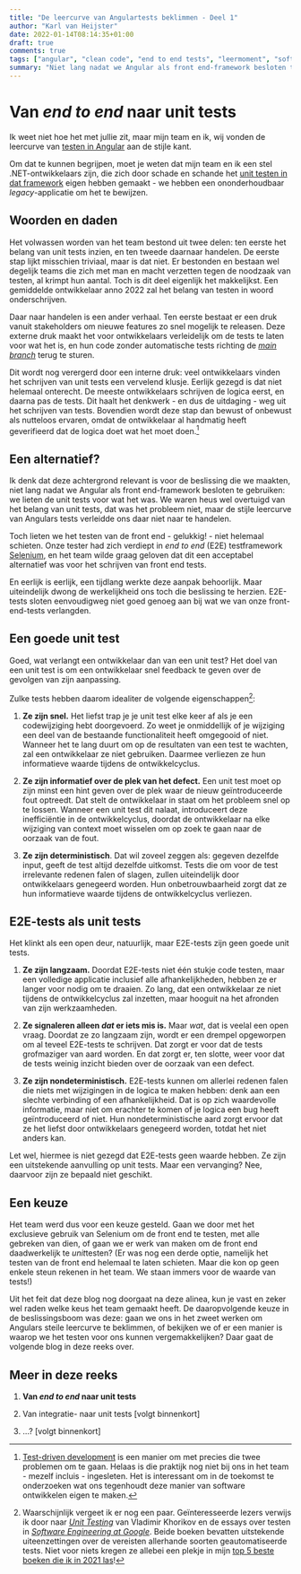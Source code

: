 ```yaml
---
title: "De leercurve van Angulartests beklimmen - Deel 1"
author: "Karl van Heijster"
date: 2022-01-14T08:14:35+01:00
draft: true
comments: true
tags: ["angular", "clean code", "end to end tests", "leermoment", "software ontwikkelen", "technische schuld", "testen", "unit tests", "web development"]
summary: "Niet lang nadat we Angular als front end-framework besloten te gebruiken, maakten we de keuze de unit tests te laten voor wat het was. We waren heus wel overtuigd van het belang ervan, dat was het probleem niet, maar de stijle leercurve van Angulars tests verleidde ons daar niet naar te handelen. Toch lieten we het testen van de front end niet helemaal schieten. Onze tester had zich verdiept in *end to end* testframework Selenium, en het team wilde graag geloven dat dit een acceptabel alternatief was voor het schrijven van front end tests. En eerlijk is eerlijk, een tijdlang werkte deze aanpak behoorlijk. Maar uiteindelijk dwong de werkelijkheid ons toch die beslissing te herzien."
---
```


# Van *end to end* naar unit tests


Ik weet niet hoe het met jullie zit, maar mijn team en ik, wij vonden de leercurve van [testen in Angular](https://angular.io/guide/testing) aan de stijle kant. 


Om dat te kunnen begrijpen, moet je weten dat mijn team en ik een stel .NET-ontwikkelaars zijn, die zich door schade en schande het [unit testen in dat framework](https://docs.microsoft.com/en-us/dotnet/core/testing/) eigen hebben gemaakt - we hebben een ononderhoudbaar *legacy*-applicatie om het te bewijzen.


## Woorden en daden


Het volwassen worden van het team bestond uit twee delen: ten eerste het belang van unit tests inzien, en ten tweede daarnaar handelen. De eerste stap lijkt misschien triviaal, maar is dat niet. Er bestonden en bestaan wel degelijk teams die zich met man en macht verzetten tegen de noodzaak van testen, al krimpt hun aantal. Toch is dit deel eigenlijk het makkelijkst. Een gemiddelde ontwikkelaar anno 2022 zal het belang van testen in woord onderschrijven.


Daar naar handelen is een ander verhaal. Ten eerste bestaat er een druk vanuit stakeholders om nieuwe features zo snel mogelijk te releasen. Deze externe druk maakt het voor ontwikkelaars verleidelijk om de tests te laten voor wat het is, en hun code zonder automatische tests richting de [*main branch*](https://git-scm.com/book/en/v2/Git-Branching-Branches-in-a-Nutshell) terug te sturen. 


Dit wordt nog verergerd door een interne druk: veel ontwikkelaars vinden het schrijven van unit tests een vervelend klusje. Eerlijk gezegd is dat niet helemaal onterecht. De meeste ontwikkelaars schrijven de logica eerst, en daarna pas de tests. Dit haalt het denkwerk - en dus de uitdaging - weg uit het schrijven van tests. Bovendien wordt deze stap dan bewust of onbewust als nutteloos ervaren, omdat de ontwikkelaar al handmatig heeft geverifieerd dat de logica doet wat het moet doen.[^1]


## Een alternatief?


Ik denk dat deze achtergrond relevant is voor de beslissing die we maakten, niet lang nadat we Angular als front end-framework besloten te gebruiken: we lieten de unit tests voor wat het was. We waren heus wel overtuigd van het belang van unit tests, dat was het probleem niet, maar de stijle leercurve van Angulars tests verleidde ons daar niet naar te handelen.


Toch lieten we het testen van de front end - gelukkig! - niet helemaal schieten. Onze tester had zich verdiept in *end to end* (E2E) testframework [Selenium](https://www.selenium.dev/), en het team wilde graag geloven dat dit een acceptabel alternatief was voor het schrijven van front end tests.


En eerlijk is eerlijk, een tijdlang werkte deze aanpak behoorlijk. Maar uiteindelijk dwong de werkelijkheid ons toch die beslissing te herzien. E2E-tests sloten eenvoudigweg niet goed genoeg aan bij wat we van onze front-end-tests verlangden.


## Een goede unit test


Goed, wat verlangt een ontwikkelaar dan van een unit test? Het doel van een unit test is om een ontwikkelaar snel feedback te geven over de gevolgen van zijn aanpassing. 


Zulke tests hebben daarom idealiter de volgende eigenschappen[^2]: 


1. **Ze zijn snel.** Het liefst trap je je unit test elke keer af als je een codewijziging hebt doorgevoerd. Zo weet je onmiddellijk of je wijziging een deel van de bestaande functionaliteit heeft omgegooid of niet. Wanneer het te lang duurt om op de resultaten van een test te wachten, zal een ontwikkelaar ze niet gebruiken. Daarmee verliezen ze hun informatieve waarde tijdens de ontwikkelcyclus.

2. **Ze zijn informatief over de plek van het defect.** Een unit test moet op zijn minst een hint geven over de plek waar de nieuw geïntroduceerde fout optreedt. Dat stelt de ontwikkelaar in staat om het probleem snel op te lossen. Wanneer een unit test dit nalaat, introduceert deze inefficiëntie in de ontwikkelcyclus, doordat de ontwikkelaar na elke wijziging van context moet wisselen om op zoek te gaan naar de oorzaak van de fout. 

3. **Ze zijn deterministisch**. Dat wil zoveel zeggen als: gegeven dezelfde input, geeft de test altijd dezelfde uitkomst. Tests die om voor de test irrelevante redenen falen of slagen, zullen uiteindelijk door ontwikkelaars genegeerd worden. Hun onbetrouwbaarheid zorgt dat ze hun informatieve waarde tijdens de ontwikkelcyclus verliezen. 


## E2E-tests als unit tests


Het klinkt als een open deur, natuurlijk, maar E2E-tests zijn geen goede unit tests.


1. **Ze zijn langzaam.** Doordat E2E-tests niet één stukje code testen, maar een volledige applicatie inclusief alle afhankelijkheden, hebben ze er langer voor nodig om te draaien. Zo lang, dat een ontwikkelaar ze niet tijdens de ontwikkelcyclus zal inzetten, maar hooguit na het afronden van zijn werkzaamheden.

2. **Ze signaleren alleen *dat* er iets mis is.** Maar *wat*, dat is veelal een open vraag. Doordat ze zo langzaam zijn, wordt er een drempel opgeworpen om al teveel E2E-tests te schrijven. Dat zorgt er voor dat de tests grofmaziger van aard worden. En dat zorgt er, ten slotte, weer voor dat de tests weinig inzicht bieden over de oorzaak van een defect.

3. **Ze zijn nondeterministisch.** E2E-tests kunnen om allerlei redenen falen die niets met wijzigingen in de logica te maken hebben: denk aan een slechte verbinding of een afhankelijkheid. Dat is op zich waardevolle informatie, maar niet om erachter te komen of je logica een bug heeft geïntroduceerd of niet. Hun nondeterministische aard zorgt ervoor dat ze het liefst door ontwikkelaars genegeerd worden, totdat het niet anders kan.


Let wel, hiermee is niet gezegd dat E2E-tests geen waarde hebben. Ze zijn een uitstekende aanvulling op unit tests. Maar een vervanging? Nee, daarvoor zijn ze bepaald niet geschikt.


## Een keuze


Het team werd dus voor een keuze gesteld. Gaan we door met het exclusieve gebruik van Selenium om de front end te testen, met alle gebreken van dien, of gaan we er werk van maken om de front end daadwerkelijk te *unit*testen? (Er was nog een derde optie, namelijk het testen van de front end helemaal te laten schieten. Maar die kon op geen enkele steun rekenen in het team. We staan immers voor de waarde van tests!)


Uit het feit dat deze blog nog doorgaat na deze alinea, kun je vast en zeker wel raden welke keus het team gemaakt heeft. De daaropvolgende keuze in de beslissingsboom was deze: gaan we ons in het zweet werken om Angulars steile leercurve te beklimmen, of bekijken we of er een manier is waarop we het testen voor ons kunnen vergemakkelijken? Daar gaat de volgende blog in deze reeks over.


## Meer in deze reeks

1. **Van *end to end* naar unit tests**

2. Van integratie- naar unit tests [volgt binnenkort]

3. ...? [volgt binnenkort]


[^1]: [Test-driven development](https://nl.wikipedia.org/wiki/Test-driven_development) is een manier om met precies die twee problemen om te gaan. Helaas is die praktijk nog niet bij ons in het team - mezelf incluis - ingesleten. Het is interessant om in de toekomst te onderzoeken wat ons tegenhoudt deze manier van software ontwikkelen eigen te maken.


[^2]: Waarschijnlijk vergeet ik er nog een paar. Geïnteresseerde lezers verwijs ik door naar [*Unit Testing*](https://www.manning.com/books/unit-testing) van Vladimir Khorikov en de essays over testen in [*Software Engineering at Google*](https://www.oreilly.com/library/view/software-engineering-at/9781492082781/). Beide boeken bevatten uitstekende uiteenzettingen over de vereisten allerhande soorten geautomatiseerde tests. Niet voor niets kregen ze allebei een plekje in mijn [top 5 beste boeken die ik in 2021 las](/blog/21/12/de-beste-boeken-over-software-ontwikkeling-die-ik-in-2021-las/)!
